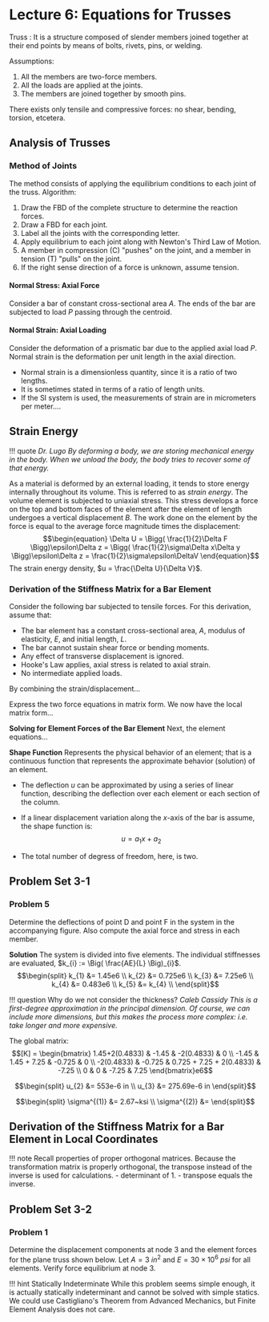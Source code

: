 <!-- 20230202T09:05 -->
# Lecture 6: Equations for Trusses
Truss
: It is a structure composed of slender members joined together at their end points by means of bolts, rivets, pins, or welding.

Assumptions:
1. All the members are two-force members.
2. All the loads are applied at the joints.
3. The members are joined together by smooth pins.

There exists only tensile and compressive forces: no shear, bending, torsion, etcetera.

## Analysis of Trusses
### Method of Joints
The method consists of applying the equilibrium conditions to each joint of the truss.
Algorithm:
1. Draw the FBD of the complete structure to determine the reaction forces.
2. Draw a FBD for each joint.
3. Label all the joints with the corresponding letter.
4. Apply equilibrium to each joint along with Newton's Third Law of Motion.
5. A member in compression (C) "pushes" on the joint, and a member in tension (T) "pulls" on the joint.
6. If the right sense direction of a force is unknown, assume tension.

#### Normal Stress: Axial Force
Consider a bar of constant cross-sectional area $A$.
The ends of the bar are subjected to load $P$ passing through the centroid.

#### Normal Strain: Axial Loading
Consider the deformation of a prismatic bar due to the applied axial load $P$.
Normal strain is the deformation per unit length in the axial direction.
- Normal strain is a dimensionless quantity, since it is a ratio of two lengths.
- It is sometimes stated in terms of a ratio of length units.
- If the SI system is used, the measurements of strain are in micrometers per meter....

<!-- 20230207T08:22 -->

## Strain Energy
!!! quote <cite> Dr. Lugo
    By deforming a body, we are storing mechanical energy in the body.
    When we unload the body, the body tries to recover some of that energy.

As a material is deformed by an external loading, it tends to store energy internally throughout its volume.
This is referred to as *strain energy*.
The volume element is subjected to uniaxial stress.
This stress develops a force on the top and bottom faces of the element after the element of length undergoes a vertical displacement $B$.
The work done on the element by the force is equal to the average force magnitude times the displacement: $$\begin{equation}
\Delta U = \Bigg( \frac{1}{2}\Delta F \Bigg)\epsilon\Delta z = \Bigg( \frac{1}{2}\sigma\Delta x\Delta y \Bigg)\epsilon\Delta z = \frac{1}{2}\sigma\epsilon\DeltaV
\end{equation}$$
The strain energy density, $u = \frac{\Delta U}{\Delta V}$.

### Derivation of the Stiffness Matrix for a Bar Element
Consider the following bar subjected to tensile forces.
For this derivation, assume that:
- The bar element has a constant cross-sectional area, $A$, modulus of elasticity, $E$, and initial length, $L$.
- The bar cannot sustain shear force or bending moments.
- Any effect of transverse displacement is ignored.
- Hooke's Law applies, axial stress is related to axial strain.
- No intermediate applied loads.

By combining the strain/displacement...

Express the two force equations in matrix form.
We now have the local matrix form...

**Solving for Element Forces of the Bar Element**
Next, the element equations...

**Shape Function**
Represents the physical behavior of an element; that is a continuous function that represents the approximate behavior (solution) of an element.
- The deflection $u$ can be approximated by using a series of linear function, describing the deflection over each element or each section of the column.
- If a linear displacement variation along the $x$-axis of the bar is assume, the shape function is: $$u = a_{1}x + a_{2}$$

- The total number of degress of freedom, here, is two.

## Problem Set 3-1
### Problem 5
Determine the deflections of point D and point F in the system in the accompanying figure.
Also compute the axial force and stress in each member.

**Solution**
The system is divided into five elements.
The individual stiffnesses are evaluated, $k_{i} := \Big( \frac{AE}{L} \Big)_{i}$.
$$\begin{split}
k_{1} &= 1.45e6 \\
k_{2} &= 0.725e6 \\
k_{3} &= 7.25e6 \\
k_{4} &= 0.483e6 \\
k_{5} &= k_{4} \\
\end{split}$$

!!! question Why do we not consider the thickness? <cite> Caleb Cassidy
    This is a first-degree approximation in the principal dimension.
    Of course, we can include more dimensions, but this makes the process more complex: i.e. take longer and more expensive.

The global matrix:
$$[K] = \begin{bmatrix}
1.45+2(0.4833) & -1.45 & -2(0.4833) & 0 \\
-1.45 & 1.45 + 7.25 & -0.725 & 0 \\
-2(0.4833) & -0.725 & 0.725 + 7.25 + 2(0.4833) & -7.25 \\
0 & 0 & -7.25 & 7.25
\end{bmatrix}e6$$

$$\begin{split}
u_{2} &= 553e-6 in \\
u_{3} &= 275.69e-6 in
\end{split}$$

$$\begin{split}
\sigma^{(1)} &= 2.67~ksi \\
\sigma^{(2)} &= 
\end{split}$$

## Derivation of the Stiffness Matrix for a Bar Element in Local Coordinates
!!! note Recall properties of proper orthogonal matrices.
    Because the transformation matrix is properly orthogonal, the transpose instead of the inverse is used for calculations.
    - determinant of 1.
    - transpose equals the inverse.

<!-- 20230209T08:17 -->

## Problem Set 3-2
### Problem 1
Determine the displacement components at node 3 and the element forces for the plane truss shown below.
Let $A = 3~in^{2}$ and $E = 30 \times 10^{6}~psi$ for all elements.
Verify force equilibrium at node 3.

!!! hint Statically Indeterminate
    While this problem seems simple enough, it is actually statically indeterminant and cannot be solved with simple statics.
    We could use Castigliano's Theorem from Advanced Mechanics, but Finite Element Analysis does not care.